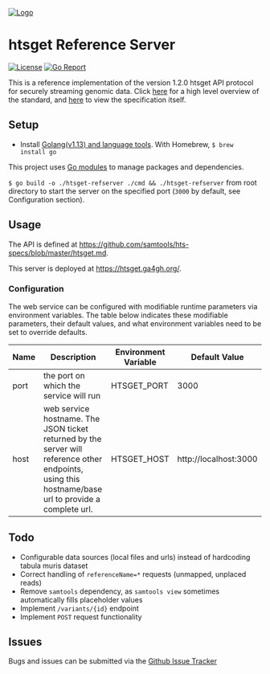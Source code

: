 [![Logo](https://www.ga4gh.org/wp-content/themes/ga4gh-theme/gfx/GA-logo-horizontal-tag-RGB.svg)](https://ga4gh.org)

# htsget Reference Server
[![License](https://img.shields.io/badge/License-Apache%202.0-blue.svg?style=flat-square)](https://opensource.org/licenses/Apache-2.0)
[![Go Report](https://goreportcard.com/badge/github.com/ga4gh/htsget-refserver)](https://goreportcard.com/badge/github.com/ga4gh/htsget-refserver)

This is a reference implementation of the version 1.2.0 htsget API protocol for securely streaming genomic data. Click [here](https://academic.oup.com/bioinformatics/article/35/1/119/5040320) for a high level overview of the standard, and [here](https://github.com/samtools/hts-specs/blob/master/htsget.md) to view the specification itself. 

## Setup
- Install [Golang(v1.13) and language tools](https://golang.org/dl/). With Homebrew, `$ brew install go`

This project uses [Go modules](https://blog.golang.org/using-go-modules) to manage packages and dependencies.

`$ go build -o ./htsget-refserver ./cmd && ./htsget-refserver` from root directory to start the server on the specified port (`3000` by default, see Configuration section).

## Usage
The API is defined at https://github.com/samtools/hts-specs/blob/master/htsget.md. 

This server is deployed at https://htsget.ga4gh.org/.

### Configuration

The web service can be configured with modifiable runtime parameters via environment variables. The table below indicates these modifiable parameters, their default values, and what environment variables need to be set to override defaults.

| Name | Description | Environment Variable | Default Value | 
|------|-------------|----------------------|---------------|
| port | the port on which the service will run | HTSGET_PORT | 3000 | 
| host | web service hostname. The JSON ticket returned by the server will reference other endpoints, using this hostname/base url to provide a complete url. | HTSGET_HOST | http://localhost:3000 | 

## Todo

* Configurable data sources (local files and urls) instead of hardcoding tabula muris dataset
* Correct handling of `referenceName=*` requests (unmapped, unplaced reads)
* Remove `samtools` dependency, as `samtools view` sometimes automatically fills placeholder values
* Implement `/variants/{id}` endpoint
* Implement `POST` request functionality 

## Issues

Bugs and issues can be submitted via the [Github Issue Tracker](https://github.com/ga4gh/htsget-refserver/issues)

